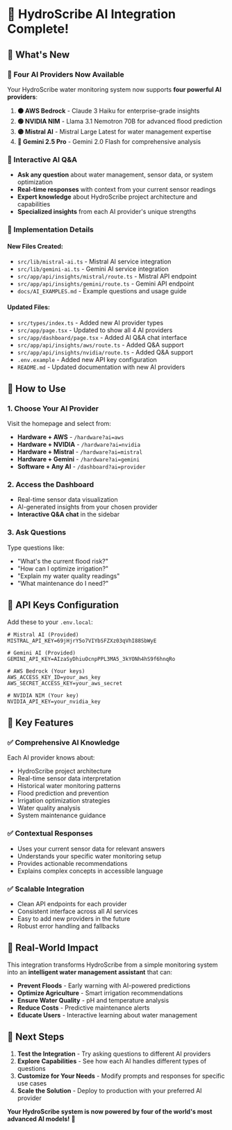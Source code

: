 # 🎉 HydroScribe AI Integration Complete!

## 🌟 What's New

### 🤖 Four AI Providers Now Available
Your HydroScribe water monitoring system now supports **four powerful AI providers**:

1. **🟠 AWS Bedrock** - Claude 3 Haiku for enterprise-grade insights
2. **🟢 NVIDIA NIM** - Llama 3.1 Nemotron 70B for advanced flood prediction  
3. **🟣 Mistral AI** - Mistral Large Latest for water management expertise
4. **🔵 Gemini 2.5 Pro** - Gemini 2.0 Flash for comprehensive analysis

### 💬 Interactive AI Q&A
- **Ask any question** about water management, sensor data, or system optimization
- **Real-time responses** with context from your current sensor readings
- **Expert knowledge** about HydroScribe project architecture and capabilities
- **Specialized insights** from each AI provider's unique strengths

### 🔧 Implementation Details

#### New Files Created:
- `src/lib/mistral-ai.ts` - Mistral AI service integration
- `src/lib/gemini-ai.ts` - Gemini AI service integration  
- `src/app/api/insights/mistral/route.ts` - Mistral API endpoint
- `src/app/api/insights/gemini/route.ts` - Gemini API endpoint
- `docs/AI_EXAMPLES.md` - Example questions and usage guide

#### Updated Files:
- `src/types/index.ts` - Added new AI provider types
- `src/app/page.tsx` - Updated to show all 4 AI providers
- `src/app/dashboard/page.tsx` - Added AI Q&A chat interface
- `src/app/api/insights/aws/route.ts` - Added Q&A support
- `src/app/api/insights/nvidia/route.ts` - Added Q&A support
- `.env.example` - Added new API key configuration
- `README.md` - Updated documentation with new AI providers

## 🚀 How to Use

### 1. **Choose Your AI Provider**
Visit the homepage and select from:
- **Hardware + AWS** - `/hardware?ai=aws`
- **Hardware + NVIDIA** - `/hardware?ai=nvidia`  
- **Hardware + Mistral** - `/hardware?ai=mistral`
- **Hardware + Gemini** - `/hardware?ai=gemini`
- **Software + Any AI** - `/dashboard?ai=provider`

### 2. **Access the Dashboard**
- Real-time sensor data visualization
- AI-generated insights from your chosen provider
- **Interactive Q&A chat** in the sidebar

### 3. **Ask Questions**
Type questions like:
- "What's the current flood risk?"
- "How can I optimize irrigation?" 
- "Explain my water quality readings"
- "What maintenance do I need?"

## 🔑 API Keys Configuration

Add these to your `.env.local`:

```env
# Mistral AI (Provided)
MISTRAL_API_KEY=69jHjrY5o7VIYbSFZXz03qVhI88SbWyE

# Gemini AI (Provided) 
GEMINI_API_KEY=AIzaSyDhiuOcnpPPL3MA5_3kYONh4hS9f6hnqRo

# AWS Bedrock (Your keys)
AWS_ACCESS_KEY_ID=your_aws_key
AWS_SECRET_ACCESS_KEY=your_aws_secret

# NVIDIA NIM (Your key)
NVIDIA_API_KEY=your_nvidia_key
```

## 🎯 Key Features

### ✅ Comprehensive AI Knowledge
Each AI provider knows about:
- HydroScribe project architecture
- Real-time sensor data interpretation
- Historical water monitoring patterns
- Flood prediction and prevention
- Irrigation optimization strategies
- Water quality analysis
- System maintenance guidance

### ✅ Contextual Responses  
- Uses your current sensor data for relevant answers
- Understands your specific water monitoring setup
- Provides actionable recommendations
- Explains complex concepts in accessible language

### ✅ Scalable Integration
- Clean API endpoints for each provider
- Consistent interface across all AI services
- Easy to add new providers in the future
- Robust error handling and fallbacks

## 🌊 Real-World Impact

This integration transforms HydroScribe from a simple monitoring system into an **intelligent water management assistant** that can:

- **Prevent Floods** - Early warning with AI-powered predictions
- **Optimize Agriculture** - Smart irrigation recommendations
- **Ensure Water Quality** - pH and temperature analysis
- **Reduce Costs** - Predictive maintenance alerts
- **Educate Users** - Interactive learning about water management

## 🎉 Next Steps

1. **Test the Integration** - Try asking questions to different AI providers
2. **Explore Capabilities** - See how each AI handles different types of questions
3. **Customize for Your Needs** - Modify prompts and responses for specific use cases
4. **Scale the Solution** - Deploy to production with your preferred AI provider

**Your HydroScribe system is now powered by four of the world's most advanced AI models!** 🚀
